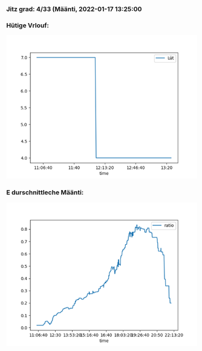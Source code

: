 ### Jitz grad: 4/33 (Määnti, 2022-01-17 13:25:00

### Hütige Vrlouf:
![Graph](Today.png)

### E durschnittleche Määnti:
![Graph](Määnti.png)